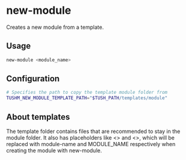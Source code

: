 # new-module
Creates a new module from a template.

## Usage
```bash
new-module <module_name>
```

## Configuration
```bash
# Specifies the path to copy the template module folder from
TUSHM_NEW_MODULE_TEMPLATE_PATH="$TUSH_PATH/templates/module"
```

## About templates
The template folder contains files that are recommended to stay in the module folder.
It also has placeholders like <<MODULENAME>> and <<MODULENAMEUPPER>>, which will be replaced with module-name and MODULE_NAME respectively when creating the module with new-module.
